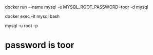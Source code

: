 docker run --name mysql -e MYSQL_ROOT_PASSWORD=toor -d mysql

docker exec -it mysql bash

mysql -u root -p

# password is toor